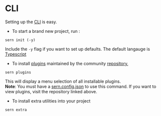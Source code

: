 # CLI

Setting up the [CLI](https://github.com/sern-handler/cli) is easy. <br>
- To start a brand new project, run :
```
sern init (-y)
```
Include the `-y` flag if you want to set up defaults. The default langauge is [Typescript](https://www.typescriptlang.org/) <br>

- To install [plugins](plugins.md) maintained by the community [repository](https://github.com/sern-handler/awesome-plugins),
```
sern plugins
```
This will display a menu selection of all installable plugins. <br>
**Note**: You must have a [sern.config.json](good-to-know.md) to use this command.
If you want to view plugins, visit the repository linked above.

- To install extra utilities into your project
```
sern extra
```
